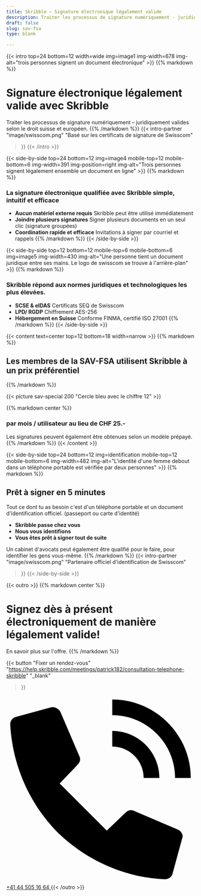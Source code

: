 ```yaml
---
title: Skribble – Signature électronique légalement valide
description: Traiter les processus de signature numériquement - juridiquement valides selon le droit suisse et européen.
draft: false
slug: sav-fsa
type: blank

---
```


{{< intro top=24 bottom=12 width=wide img=image1 img-width=678 img-alt="trois personnes signent un document électronique" >}}
{{% markdown %}}
# Signature électronique légalement valide avec Skribble
Traiter les processus de signature numériquement &ndash; juridiquement valides selon le droit suisse et européen.
{{% /markdown %}}
{{< intro-partner
  "image/swisscom.png"
  "Basé sur les certificats de signature de Swisscom"
>}}
{{< /intro >}}

[//]: # (--------------------------------------------------------------------------------------------------------------)

{{< side-by-side top=24 bottom=12 img=image4 mobile-top=12 mobile-bottom=6 img-width=391 img-position=right img-alt="Trois personnes signent légalement ensemble un document en ligne" >}}
{{% markdown %}}
### La signature électronique qualifiée avec Skribble simple, intuitif et efficace
- **Aucun matériel externe requis**
Skribble peut être utilisé immédiatement
- **Joindre plusieurs signatures**
Signer plusieurs documents en un seul clic (signature groupées)
- **Coordination rapide et efficace**
Invitations à signer par courriel et rappels
{{% /markdown %}}
{{< /side-by-side >}}

[//]: # (--------------------------------------------------------------------------------------------------------------)

{{< side-by-side top=12 bottom=12 mobile-top=6 mobile-bottom=6 img=image5 img-width=430 img-alt="Une personne tient un document juridique entre ses mains. Le logo de swisscom se trouve à l'arrière-plan" >}}
{{% markdown %}}
### Skribble répond aux normes juridiques et technologiques les plus élevées.
- **SCSE & eIDAS**
Certificats SEQ de Swisscom
- **LPD/ RGDP**
Chiffrement AES-256
- **Hébergement en Suisse**
Conforme FINMA, certifié ISO 27001
{{% /markdown %}}
{{< /side-by-side >}}

[//]: # (--------------------------------------------------------------------------------------------------------------)

{{< content text=center top=12 bottom=18 width=narrow >}}
{{% markdown %}}
## Les membres de la SAV-FSA utilisent Skribble à un prix préférentiel
{{% /markdown %}}

{{< picture sav-special 200 "Cercle bleu avec le chiffre 12" >}}

{{% markdown center %}}
### par mois / utilisateur au lieu de CHF 25.-
Les signatures peuvent également être obtenues selon un modèle prépayé.
{{% /markdown %}}
{{< /content >}}

[//]: # (--------------------------------------------------------------------------------------------------------------)

{{< side-by-side top=24 bottom=12 img=identification mobile-top=12 mobile-bottom=6 img-width=482 img-alt="L'identité d'une femme debout dans un téléphone portable est vérifiée par deux personnes" >}}
{{% markdown %}}
## Prêt à signer en 5 minutes

Tout ce dont tu as besoin c'est d'un téléphone portable et un document d'identification officiel. (passeport ou carte d'identité)

- **Skribble passe chez vous**
- **Nous vous identifions**
- **Vous êtes prêt à signer tout de suite**

Un cabinet d'avocats peut également être qualifié pour le faire, pour identifier les gens vous-même.
{{% /markdown %}}
{{< intro-partner
  "image/swisscom.png"
  "Partenaire officiel d'identification de Swisscom"
>}}
{{< /side-by-side >}}

[//]: # (--------------------------------------------------------------------------------------------------------------)

{{< outro >}}
{{% markdown center %}}
# Signez dès à présent électroniquement de manière légalement valide!
En savoir plus sur l'offre.
{{% /markdown %}}

{{< button
  "Fixer un rendez-vous"
  "https://help.skribble.com/meetings/patrick182/consultation-telephone-skribble"
  "_blank"
>}}
<a class="mobile-link outro__link" href="tel:+41445051664">
  <svg version="1.1" id="Ebene_1" xmlns="http://www.w3.org/2000/svg" xmlns:xlink="http://www.w3.org/1999/xlink" x="0px" y="0px"
	 viewBox="0 0 24 24" style="enable-background:new 0 0 24 24;" xml:space="preserve">
		<path d="M21.5,10.5h2c0-5.5-4.5-10-10-10v2C17.9,2.5,21.5,6.1,21.5,10.5z M17.5,10.5h2c0-3.3-2.7-6-6-6v2
			C15.7,6.5,17.5,8.3,17.5,10.5z M21.9,17.1l-5.6-2.4c-0.4-0.2-0.8-0.1-1.1,0.2l-2.4,2.3l-6-6l2.3-2.4c0.3-0.3,0.4-0.7,0.2-1.1
			L6.9,2.1C6.7,1.7,6.2,1.4,5.7,1.5L1.3,2.7c-0.5,0.1-0.8,0.5-0.8,1c0.3,5.2,2.4,10,6,13.7c3.7,3.6,8.6,5.8,13.7,6
			c0.5,0,0.9-0.3,1-0.8l1.2-4.4C22.6,17.8,22.3,17.3,21.9,17.1z"/>
  </svg>
  +41 44 505 16 64
</a>
{{< /outro >}}
